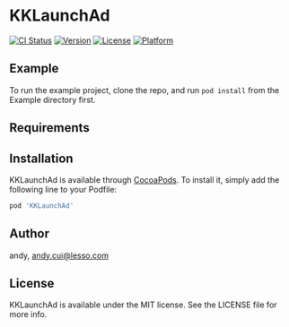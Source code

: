 # KKLaunchAd

[![CI Status](https://img.shields.io/travis/andy/KKLaunchAd.svg?style=flat)](https://travis-ci.org/andy/KKLaunchAd)
[![Version](https://img.shields.io/cocoapods/v/KKLaunchAd.svg?style=flat)](https://cocoapods.org/pods/KKLaunchAd)
[![License](https://img.shields.io/cocoapods/l/KKLaunchAd.svg?style=flat)](https://cocoapods.org/pods/KKLaunchAd)
[![Platform](https://img.shields.io/cocoapods/p/KKLaunchAd.svg?style=flat)](https://cocoapods.org/pods/KKLaunchAd)

## Example

To run the example project, clone the repo, and run `pod install` from the Example directory first.

## Requirements

## Installation

KKLaunchAd is available through [CocoaPods](https://cocoapods.org). To install
it, simply add the following line to your Podfile:

```ruby
pod 'KKLaunchAd'
```

## Author

andy, andy.cui@lesso.com

## License

KKLaunchAd is available under the MIT license. See the LICENSE file for more info.
